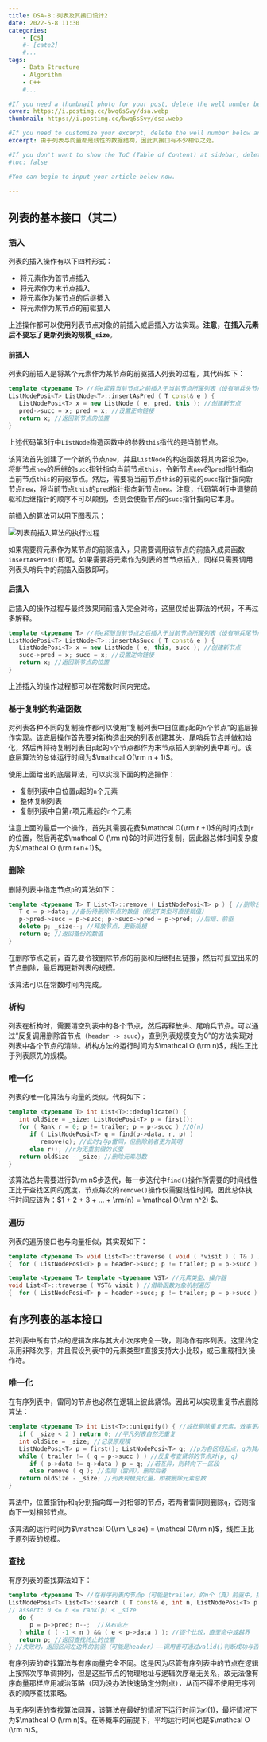 ```yaml
---
title: DSA-8：列表及其接口设计2
date: 2022-5-8 11:30
categories: 
	- [CS]
	#- [cate2]
	#...
tags: 
	- Data Structure
	- Algorithm
	- C++
	#...

#If you need a thumbnail photo for your post, delete the well number below and finish the directory.
cover: https://i.postimg.cc/bwq6sSvy/dsa.webp
thumbnail: https://i.postimg.cc/bwq6sSvy/dsa.webp

#If you need to customize your excerpt, delete the well number below and input something. You can also input <!-- more --> in your article to divide the excerpt and other contents.
excerpt: 由于列表与向量都是线性的数据结构，因此其接口有不少相似之处。

#If you don't want to show the ToC (Table of Content) at sidebar, delete the well number below. 
#toc: false

#You can begin to input your article below now.

---
```


## 列表的基本接口（其二）

### 插入

列表的插入操作有以下四种形式：

- 将元素作为首节点插入
- 将元素作为末节点插入
- 将元素作为某节点的后继插入
- 将元素作为某节点的前驱插入

上述操作都可以使用列表节点对象的前插入或后插入方法实现。**注意，在插入元素后不要忘了更新列表的规模`_size`**。

#### 前插入

列表的前插入是将某个元素作为某节点的前驱插入列表的过程，其代码如下：

```c++
template <typename T> //将e紧靠当前节点之前插入于当前节点所属列表（设有哨兵头节点header）
ListNodePosi<T> ListNode<T>::insertAsPred ( T const& e ) {
   ListNodePosi<T> x = new ListNode ( e, pred, this ); //创建新节点
   pred->succ = x; pred = x; //设置正向链接
   return x; //返回新节点的位置
}
```

上述代码第3行中`ListNode`构造函数中的参数`this`指代的是当前节点。

该算法首先创建了一个新的节点`new`，并且`ListNode`的构造函数将其内容设为`e`，将新节点`new`的后继的`succ`指针指向当前节点`this`，令新节点`new`的`pred`指针指向当前节点`this`的前驱节点。然后，需要将当前节点`this`的前驱的`succ`指针指向新节点`new`，将当前节点`this`的`pred`指针指向新节点`new`。注意，代码第4行中调整前驱和后继指针的顺序不可以颠倒，否则会使新节点的`succ`指针指向它本身。

前插入的算法可以用下图表示：

![列表前插入算法的执行过程](https://i.postimg.cc/C5BjZY3s/dsa-8-1.png)

如果需要将元素作为某节点的前驱插入，只需要调用该节点的前插入成员函数`insertAsPred()`即可。如果需要将元素作为列表的首节点插入，同样只需要调用列表头哨兵中的前插入函数即可。

#### 后插入

后插入的操作过程与最终效果同前插入完全对称，这里仅给出算法的代码，不再过多解释。

```c++
template <typename T> //将e紧随当前节点之后插入于当前节点所属列表（设有哨兵尾节点trailer）
ListNodePosi<T> ListNode<T>::insertAsSucc ( T const& e ) {
   ListNodePosi<T> x = new ListNode ( e, this, succ ); //创建新节点
   succ->pred = x; succ = x; //设置逆向链接
   return x; //返回新节点的位置
}
```

上述插入的操作过程都可以在常数时间内完成。

### 基于复制的构造函数

对列表各种不同的复制操作都可以使用”复制列表中自位置`p`起的`n`个节点“的底层操作实现。该底层操作首先要对新构造出来的列表创建其头、尾哨兵节点并做初始化，然后再将待复制列表自`p`起的`n`个节点都作为末节点插入到新列表中即可。该底层算法的总体运行时间为$\mathcal O(\rm n + 1)$。

使用上面给出的底层算法，可以实现下面的构造操作：

- 复制列表中自位置`p`起的`n`个元素
- 整体复制列表
- 复制列表中自第`r`项元素起的`n`个元素

注意上面的最后一个操作，首先其需要花费$\mathcal O(\rm r +1)$的时间找到`r`的位置，然后再花$\mathcal O (\rm n)$的时间进行复制，因此器总体时间复杂度为$\mathcal O (\rm r+n+1)$。

### 删除

删除列表中指定节点`p`的算法如下：

```c++
template <typename T> T List<T>::remove ( ListNodePosi<T> p ) { //删除合法节点p，返回其数值
   T e = p->data; //备份待删除节点的数值（假定T类型可直接赋值）
   p->pred->succ = p->succ; p->succ->pred = p->pred; //后继、前驱
   delete p; _size--; //释放节点，更新规模
   return e; //返回备份的数值
}
```

在删除节点之前，首先要令被删除节点的前驱和后继相互链接，然后将孤立出来的节点删除，最后再更新列表的规模。

该算法可以在常数时间内完成。

### 析构

列表在析构时，需要清空列表中的各个节点，然后再释放头、尾哨兵节点。可以通过“反复调用删除首节点（`header -> suuc`），直到列表规模变为0”的方法实现对列表中各个节点的清除。析构方法的运行时间为$\mathcal O (\rm n)$，线性正比于列表原先的规模。

### 唯一化

列表的唯一化算法与向量的类似。代码如下：

```c++
template <typename T> int List<T>::deduplicate() {
   int oldSize = _size; ListNodePosi<T> p = first();
   for ( Rank r = 0; p != trailer; p = p->succ ) //O(n)
      if ( ListNodePosi<T> q = find(p->data, r, p) )
         remove(q); //此时q与p雷同，但删除前者更为简明
      else r++; //r为无重前缀的长度
   return oldSize - _size; //删除元素总数
}
```

该算法总共需要进行$\rm n$步迭代，每一步迭代中`find()`操作所需要的时间线性正比于查找区间的宽度，节点每次的`remove()`操作仅需要线性时间，因此总体执行时间应该为：$1 + 2 + 3 + ... + \rm{n} = \mathcal O(\rm n^2) $。

### 遍历

列表的遍历接口也与向量相似，其实现如下：

```c++
template <typename T> void List<T>::traverse ( void ( *visit ) ( T& ) ) //借助函数指针机制遍历
{  for ( ListNodePosi<T> p = header->succ; p != trailer; p = p->succ ) visit ( p->data );  }

template <typename T> template <typename VST> //元素类型、操作器
void List<T>::traverse ( VST& visit ) //借助函数对象机制遍历
{  for ( ListNodePosi<T> p = header->succ; p != trailer; p = p->succ ) visit ( p->data );  }
```

## 有序列表的基本接口

若列表中所有节点的逻辑次序与其大小次序完全一致，则称作有序列表。这里约定采用非降次序，并且假设列表中的元素类型`T`直接支持大小比较，或已重载相关操作符。

### 唯一化

在有序列表中，雷同的节点也必然在逻辑上彼此紧邻。因此可以实现重复节点删除算法：

```c++
template <typename T> int List<T>::uniquify() { //成批剔除重复元素，效率更高
   if ( _size < 2 ) return 0; //平凡列表自然无重复
   int oldSize = _size; //记录原规模
   ListNodePosi<T> p = first(); ListNodePosi<T> q; //p为各区段起点，q为其后继
   while ( trailer != ( q = p->succ ) ) //反复考查紧邻的节点对(p, q)
      if ( p->data != q->data ) p = q; //若互异，则转向下一区段
      else remove ( q ); //否则（雷同），删除后者
   return oldSize - _size; //列表规模变化量，即被删除元素总数
}
```

算法中，位置指针`p`和`q`分别指向每一对相邻的节点，若两者雷同则删除`q`，否则指向下一对相邻节点。

该算法的运行时间为$\mathcal O(\rm \_size) = \mathcal O(\rm n)$，线性正比于原列表的规模。

### 查找

有序列表的查找算法如下：

```c++
template <typename T> //在有序列表内节点p（可能是trailer）的n个（真）前驱中，找到不大于e的最后者
ListNodePosi<T> List<T>::search ( T const& e, int n, ListNodePosi<T> p ) const {
// assert: 0 <= n <= rank(p) < _size
   do {
      p = p->pred; n--;  //从右向左
   } while ( ( -1 < n ) && ( e < p->data ) ); //逐个比较，直至命中或越界
   return p; //返回查找终止的位置
} //失败时，返回区间左边界的前驱（可能是header）——调用者可通过valid()判断成功与否
```

有序列表的查找算法与有序向量完全不同。这是因为尽管有序列表中的节点在逻辑上按照次序单调排列，但是这些节点的物理地址与逻辑次序毫无关系，故无法像有序向量那样应用减治策略（因为没办法快速确定分割点），从而不得不使用无序列表的顺序查找策略。

与无序列表的查找算法同理，该算法在最好的情况下运行时间为$\mathcal O(1)$，最坏情况下为$\mathcal O (\rm n)$。在等概率的前提下，平均运行时间也是$\mathcal O (\rm n)$。


